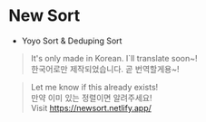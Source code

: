 # New Sort  
- Yoyo Sort & Deduping Sort  
> It's only made in Korean. I`ll translate soon~!  
> 한국어로만 제작되었습니다. 곧 번역할게용~!  
  
> Let me know if this already exists!  
> 만약 이미 있는 정렬이면 알려주세요!  
Visit https://newsort.netlify.app/